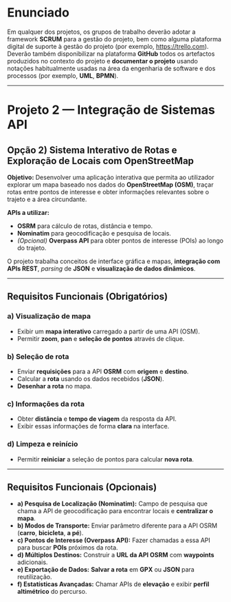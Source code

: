 # Enunciado

Em qualquer dos projetos, os grupos de trabalho deverão adotar a framework **SCRUM** para a gestão do projeto, bem como alguma plataforma digital de suporte à gestão do projeto (por exemplo, <https://trello.com>). Deverão também disponibilizar na plataforma **GitHub** todos os artefactos produzidos no contexto do projeto e **documentar o projeto** usando notações habitualmente usadas na área da engenharia de software e dos processos (por exemplo, **UML**, **BPMN**).

---

# Projeto 2 — Integração de Sistemas API  
## Opção 2) Sistema Interativo de Rotas e Exploração de Locais com OpenStreetMap

**Objetivo:** Desenvolver uma aplicação interativa que permita ao utilizador explorar um mapa baseado nos dados do **OpenStreetMap (OSM)**, traçar rotas entre pontos de interesse e obter informações relevantes sobre o trajeto e a área circundante.

**APIs a utilizar:**
- **OSRM** para cálculo de rotas, distância e tempo.  
- **Nominatim** para geocodificação e pesquisa de locais.  
- *(Opcional)* **Overpass API** para obter pontos de interesse (POIs) ao longo do trajeto.

O projeto trabalha conceitos de interface gráfica e mapas, **integração com APIs REST**, *parsing* de **JSON** e **visualização de dados dinâmicos**.

---

## Requisitos Funcionais (Obrigatórios)

### a) Visualização de mapa
- Exibir um **mapa interativo** carregado a partir de uma API (OSM).
- Permitir **zoom**, **pan** e **seleção de pontos** através de clique.

### b) Seleção de rota
- Enviar **requisições** para a API **OSRM** com **origem** e **destino**.
- Calcular a **rota** usando os dados recebidos (**JSON**).
- **Desenhar a rota** no mapa.

### c) Informações da rota
- Obter **distância** e **tempo de viagem** da resposta da API.
- Exibir essas informações de forma **clara** na interface.

### d) Limpeza e reinício
- Permitir **reiniciar** a seleção de pontos para calcular **nova rota**.

---

## Requisitos Funcionais (Opcionais)

- **a) Pesquisa de Localização (Nominatim):** Campo de pesquisa que chama a API de geocodificação para encontrar locais e **centralizar o mapa**.  
- **b) Modos de Transporte:** Enviar parâmetro diferente para a API OSRM (**carro**, **bicicleta**, **a pé**).  
- **c) Pontos de Interesse (Overpass API):** Fazer chamadas a essa API para buscar **POIs** próximos da rota.  
- **d) Múltiplos Destinos:** Construir a **URL da API OSRM** com **waypoints** adicionais.  
- **e) Exportação de Dados:** **Salvar a rota** em **GPX** ou **JSON** para reutilização.  
- **f) Estatísticas Avançadas:** Chamar APIs de **elevação** e exibir **perfil altimétrico** do percurso.
